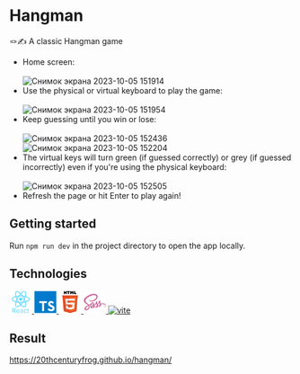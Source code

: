 # Hangman

🪢✍️ A classic Hangman game

- Home screen:<br/><br/>![Снимок экрана 2023-10-05 151914](https://github.com/20thcenturyfrog/hangman/assets/114294885/678ae032-5162-4760-b88f-6bfd3e7c3d8f)
- Use the physical or virtual keyboard to play the game:<br/><br/>![Снимок экрана 2023-10-05 151954](https://github.com/20thcenturyfrog/hangman/assets/114294885/9df11df6-56f2-4cc8-8a4b-349f5ec90625)
- Keep guessing until you win or lose:<br/><br/>![Снимок экрана 2023-10-05 152436](https://github.com/20thcenturyfrog/hangman/assets/114294885/e1bb6b2e-2690-4b87-820a-956bd7d96b3e)
![Снимок экрана 2023-10-05 152204](https://github.com/20thcenturyfrog/hangman/assets/114294885/67a7269d-fffa-4e46-a91d-3eba6b785cf0)
- The virtual keys will turn green (if guessed correctly) or grey (if guessed incorrectly) even if you're using the physical keyboard:<br/><br/>![Снимок экрана 2023-10-05 152505](https://github.com/20thcenturyfrog/hangman/assets/114294885/ebe3ce61-9799-4414-ba2c-9efd7c7af95d)
- Refresh the page or hit Enter to play again!

## Getting started

Run `npm run dev` in the project directory to open the app locally.

## Technologies

  <a href="https://reactjs.org/" target="_blank" rel="noreferrer"> <img src="https://raw.githubusercontent.com/devicons/devicon/master/icons/react/react-original-wordmark.svg" alt="react" width="40" height="40"/> </a>
  <a href="https://www.typescriptlang.org/" target="_blank" rel="noreferrer"> <img src="https://raw.githubusercontent.com/devicons/devicon/master/icons/typescript/typescript-original.svg" alt="typescript" width="40" height="40"/> </a>
  <a href="https://www.w3.org/html/" target="_blank" rel="noreferrer"> <img src="https://raw.githubusercontent.com/devicons/devicon/master/icons/html5/html5-original-wordmark.svg" alt="html5" width="40" height="40"/> </a>
  <a href="https://sass-lang.com" target="_blank" rel="noreferrer"> <img src="https://raw.githubusercontent.com/devicons/devicon/master/icons/sass/sass-original.svg" alt="sass" width="40" height="40"/> </a>
  <a href="https://vitejs.dev/" target="_blank" rel="noreferrer"> <img src="https://upload.wikimedia.org/wikipedia/commons/f/f1/Vitejs-logo.svg" alt="vite" width="40" height="40"/> </a>

## Result

https://20thcenturyfrog.github.io/hangman/
